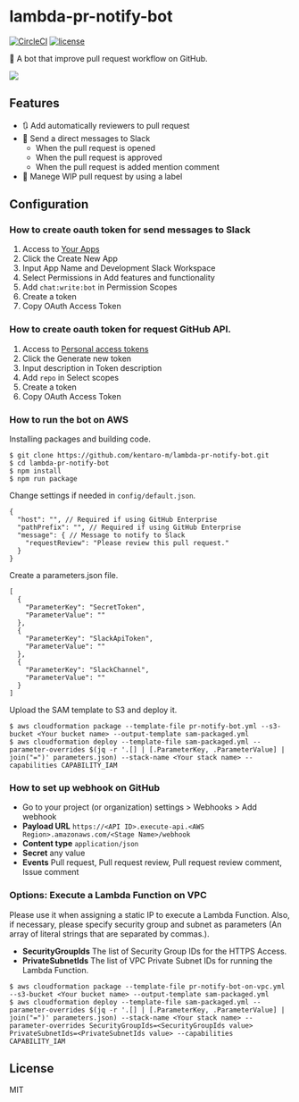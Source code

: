 # lambda-pr-notify-bot

[![CircleCI](https://img.shields.io/circleci/project/github/kentaro-m/lambda-pr-notify-bot.svg?style=flat-square)](https://circleci.com/gh/kentaro-m/lambda-pr-notify-bot)
[![license](https://img.shields.io/github/license/kentaro-m/lambda-pr-notify-bot.svg?style=flat-square)](https://github.com/kentaro-m/lambda-pr-notify-bot/blob/master/LICENSE)

:robot: A bot that improve pull request workflow on GitHub.

![](./images/notify_to_slack.png)

## Features

* :arrows_clockwise: Add automatically reviewers to pull request
* :bell: Send a direct messages to Slack
  * When the pull request is opened
  * When the pull request is approved
  * When the pull request is added mention comment
* :pushpin: Manege WIP pull request by using a label

## Configuration

### How to create oauth token for send messages to Slack

1. Access to [Your Apps](https://api.slack.com/apps)
2. Click the Create New App
3. Input App Name and Development Slack Workspace
4. Select Permissions in Add features and functionality
5. Add `chat:write:bot` in Permission Scopes
6. Create a token
7. Copy OAuth Access Token

### How to create oauth token for request GitHub API.

1. Access to [Personal access tokens](https://github.com/settings/tokens)
2. Click the Generate new token
3. Input description in Token description
4. Add `repo` in Select scopes
5. Create a token
6. Copy OAuth Access Token

### How to run the bot on AWS

Installing packages and building code.

```
$ git clone https://github.com/kentaro-m/lambda-pr-notify-bot.git
$ cd lambda-pr-notify-bot
$ npm install
$ npm run package
```

Change settings if needed in `config/default.json`.

```
{
  "host": "", // Required if using GitHub Enterprise
  "pathPrefix": "", // Required if using GitHub Enterprise
  "message": { // Message to notify to Slack
    "requestReview": "Please review this pull request."
  }
}
```

Create a parameters.json file.

```
[
  {
    "ParameterKey": "SecretToken",
    "ParameterValue": ""
  },
  {
    "ParameterKey": "SlackApiToken",
    "ParameterValue": ""
  },
  {
    "ParameterKey": "SlackChannel",
    "ParameterValue": ""
  }
]
```

Upload the SAM template to S3 and deploy it.

```
$ aws cloudformation package --template-file pr-notify-bot.yml --s3-bucket <Your bucket name> --output-template sam-packaged.yml
$ aws cloudformation deploy --template-file sam-packaged.yml --parameter-overrides $(jq -r '.[] | [.ParameterKey, .ParameterValue] | join("=")' parameters.json) --stack-name <Your stack name> --capabilities CAPABILITY_IAM
```

### How to set up webhook on GitHub

* Go to your project (or organization) settings > Webhooks > Add webhook
* **Payload URL** `https://<API ID>.execute-api.<AWS Region>.amazonaws.com/<Stage Name>/webhook`
* **Content type** `application/json`
* **Secret** any value
* **Events** Pull request, Pull request review, Pull request review comment, Issue comment

### Options: Execute a Lambda Function on VPC

Please use it when assigning a static IP to execute a Lambda Function. Also, if necessary, please specify security group and subnet as parameters (An array of literal strings that are separated by commas.).

* **SecurityGroupIds** The list of Security Group IDs for the HTTPS Access.
* **PrivateSubnetIds** The list of VPC Private Subnet IDs for running the Lambda Function.

```
$ aws cloudformation package --template-file pr-notify-bot-on-vpc.yml --s3-bucket <Your bucket name> --output-template sam-packaged.yml
$ aws cloudformation deploy --template-file sam-packaged.yml --parameter-overrides $(jq -r '.[] | [.ParameterKey, .ParameterValue] | join("=")' parameters.json) --stack-name <Your stack name> --parameter-overrides SecurityGroupIds=<SecurityGroupIds value> PrivateSubnetIds=<PrivateSubnetIds value> --capabilities CAPABILITY_IAM
```

## License

MIT
